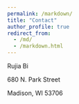 ```yaml
---
permalink: /markdown/
title: "Contact"
author_profile: true
redirect_from: 
  - /md/
  - /markdown.html
---
```


Rujia Bi

680 N. Park Street

Madison, WI 53706
